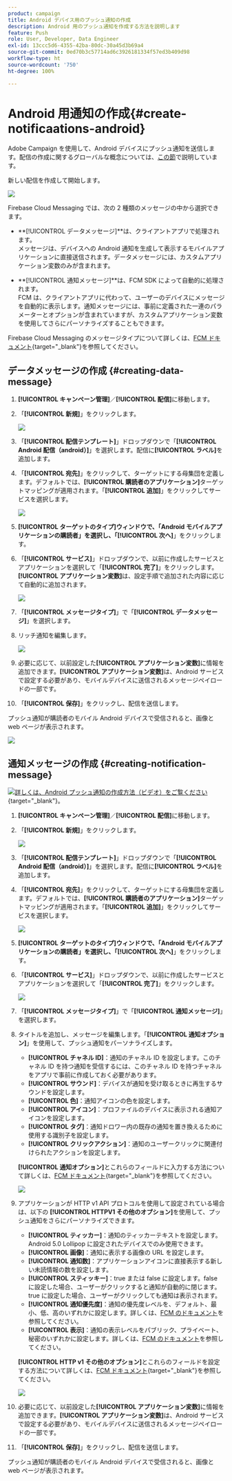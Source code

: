 ```yaml
---
product: campaign
title: Android デバイス用のプッシュ通知の作成
description: Android 用のプッシュ通知を作成する方法を説明します
feature: Push
role: User, Developer, Data Engineer
exl-id: 13ccc5d6-4355-42ba-80dc-30a45d3b69a4
source-git-commit: 0ed70b3c57714ad6c3926181334f57ed3b409d98
workflow-type: ht
source-wordcount: '750'
ht-degree: 100%

---
```


# Android 用通知の作成{#create-notificaations-android}

Adobe Campaign を使用して、Android デバイスにプッシュ通知を送信します。配信の作成に関するグローバルな概念については、[この節](steps-about-delivery-creation-steps.md)で説明しています。

新しい配信を作成して開始します。

![](assets/nmac_delivery_1.png)

Firebase Cloud Messaging では、次の 2 種類のメッセージの中から選択できます。

* **[!UICONTROL データメッセージ]**は、クライアントアプリで処理されます。
  <br>メッセージは、デバイスへの Android 通知を生成して表示するモバイルアプリケーションに直接送信されます。データメッセージには、カスタムアプリケーション変数のみが含まれます。

* **[!UICONTROL 通知メッセージ]**は、FCM SDK によって自動的に処理されます。
  <br> FCM は、クライアントアプリに代わって、ユーザーのデバイスにメッセージを自動的に表示します。通知メッセージには、事前に定義された一連のパラメーターとオプションが含まれていますが、カスタムアプリケーション変数を使用してさらにパーソナライズすることもできます。

Firebase Cloud Messaging のメッセージタイプについて詳しくは、[FCM ドキュメント](https://firebase.google.com/docs/cloud-messaging/concept-options#notifications_and_data_messages){target="_blank"}を参照してください。


## データメッセージの作成 {#creating-data-message}

1. **[!UICONTROL キャンペーン管理]**／**[!UICONTROL 配信]**&#x200B;に移動します。

1. 「**[!UICONTROL 新規]**」をクリックします。

   ![](assets/nmac_android_3.png)

1. 「**[!UICONTROL 配信テンプレート]**」ドロップダウンで「**[!UICONTROL Android 配信（android）]**」を選択します。配信に&#x200B;**[!UICONTROL ラベル]**&#x200B;を追加します。

1. 「**[!UICONTROL 宛先]**」をクリックして、ターゲットにする母集団を定義します。デフォルトでは、**[!UICONTROL 購読者のアプリケーション]**&#x200B;ターゲットマッピングが適用されます。「**[!UICONTROL 追加]**」をクリックしてサービスを選択します。

   ![](assets/nmac_android_7.png)

1. **[!UICONTROL ターゲットのタイプ]******&#x200B;ウィンドウで、「Android モバイルアプリケーションの購読者」を選択し、「**[!UICONTROL 次へ]**」をクリックします。

1. 「**[!UICONTROL サービス]**」ドロップダウンで、以前に作成したサービスとアプリケーションを選択して「**[!UICONTROL 完了]**」をクリックします。**[!UICONTROL アプリケーション変数]**&#x200B;は、設定手順で追加された内容に応じて自動的に追加されます。

   ![](assets/nmac_android_6.png)

1. 「**[!UICONTROL メッセージタイプ]**」で「**[!UICONTROL データメッセージ]**」を選択します。

1. リッチ通知を編集します。

   ![](assets/nmac_android_5.png)

1. 必要に応じて、以前設定した&#x200B;**[!UICONTROL アプリケーション変数]**&#x200B;に情報を追加できます。**[!UICONTROL アプリケーション変数]**&#x200B;は、Android サービスで設定する必要があり、モバイルデバイスに送信されるメッセージペイロードの一部です。

1. 「**[!UICONTROL 保存]**」をクリックし、配信を送信します。

プッシュ通知が購読者のモバイル Android デバイスで受信されると、画像と web ページが表示されます。

![](assets/nmac_android_4.png)

## 通知メッセージの作成 {#creating-notification-message}

![](assets/do-not-localize/how-to-video.png)[詳しくは、Android プッシュ通知の作成方法（ビデオ）をご覧ください](https://experienceleague.adobe.com/docs/campaign-classic-learn/getting-started-with-push-notifications-for-android/configuring-and-sending-push-notifications.html?lang=ja#additional-resources){target="_blank"}。

1. **[!UICONTROL キャンペーン管理]**／**[!UICONTROL 配信]**&#x200B;に移動します。

1. 「**[!UICONTROL 新規]**」をクリックします。

   ![](assets/nmac_android_3.png)

1. 「**[!UICONTROL 配信テンプレート]**」ドロップダウンで「**[!UICONTROL Android 配信（android）]**」を選択します。配信に&#x200B;**[!UICONTROL ラベル]**&#x200B;を追加します。

1. 「**[!UICONTROL 宛先]**」をクリックして、ターゲットにする母集団を定義します。デフォルトでは、**[!UICONTROL 購読者のアプリケーション]**&#x200B;ターゲットマッピングが適用されます。「**[!UICONTROL 追加]**」をクリックしてサービスを選択します。

   ![](assets/nmac_android_7.png)

1. **[!UICONTROL ターゲットのタイプ]******&#x200B;ウィンドウで、「Android モバイルアプリケーションの購読者」を選択し、「**[!UICONTROL 次へ]**」をクリックします。

1. 「**[!UICONTROL サービス]**」ドロップダウンで、以前に作成したサービスとアプリケーションを選択して「**[!UICONTROL 完了]**」をクリックします。

   ![](assets/nmac_android_6.png)

1. 「**[!UICONTROL メッセージタイプ]**」で「**[!UICONTROL 通知メッセージ]**」を選択します。

1. タイトルを追加し、メッセージを編集します。「**[!UICONTROL 通知オプション]**」を使用して、プッシュ通知をパーソナライズします。

   * **[!UICONTROL チャネル ID]**：通知のチャネル ID を設定します。このチャネル ID を持つ通知を受信するには、このチャネル ID を持つチャネルをアプリで事前に作成しておく必要があります。
   * **[!UICONTROL サウンド]**：デバイスが通知を受け取るときに再生するサウンドを設定します。
   * **[!UICONTROL 色]**：通知アイコンの色を設定します。
   * **[!UICONTROL アイコン]**：プロファイルのデバイスに表示される通知アイコンを設定します。
   * **[!UICONTROL タグ]**：通知ドロワー内の既存の通知を置き換えるために使用する識別子を設定します。
   * **[!UICONTROL クリックアクション]**：通知のユーザークリックに関連付けられたアクションを設定します。

   **[!UICONTROL 通知オプション]**&#x200B;とこれらのフィールドに入力する方法について詳しくは、[FCM ドキュメント](https://firebase.google.com/docs/reference/fcm/rest/v1/projects.messages#androidnotification){target="_blank"}を参照してください。

   ![](assets/nmac_android_8.png)

1. アプリケーションが HTTP v1 API プロトコルを使用して設定されている場合は、以下の **[!UICONTROL HTTPV1 その他のオプション]**&#x200B;を使用して、プッシュ通知をさらにパーソナライズできます。

   * **[!UICONTROL ティッカー]**：通知のティッカーテキストを設定します。Android 5.0 Lollipop に設定されたデバイスでのみ使用できます。
   * **[!UICONTROL 画像]**：通知に表示する画像の URL を設定します。
   * **[!UICONTROL 通知数]**：アプリケーションアイコンに直接表示する新しい未読情報の数を設定します。
   * **[!UICONTROL スティッキー]**：true または false に設定します。false に設定した場合、ユーザーがクリックすると通知が自動的に閉じます。true に設定した場合、ユーザーがクリックしても通知は表示されます。
   * **[!UICONTROL 通知優先度]**：通知の優先度レベルを、デフォルト、最小、低、高のいずれかに設定します。詳しくは、[FCM のドキュメント](https://firebase.google.com/docs/reference/fcm/rest/v1/projects.messages#NotificationPriority)を参照してください。
   * **[!UICONTROL 表示]**：通知の表示レベルをパブリック、プライベート、秘密のいずれかに設定します。詳しくは、[FCM のドキュメント](https://firebase.google.com/docs/reference/fcm/rest/v1/projects.messages#visibility)を参照してください。

   **[!UICONTROL HTTP v1 その他のオプション]**&#x200B;とこれらのフィールドを設定する方法について詳しくは、[FCM ドキュメント](https://firebase.google.com/docs/reference/fcm/rest/v1/projects.messages#androidnotification){target="_blank"}を参照してください。

   ![](assets/nmac_android_9.png)

1. 必要に応じて、以前設定した&#x200B;**[!UICONTROL アプリケーション変数]**&#x200B;に情報を追加できます。**[!UICONTROL アプリケーション変数]**&#x200B;は、Android サービスで設定する必要があり、モバイルデバイスに送信されるメッセージペイロードの一部です。

1. 「**[!UICONTROL 保存]**」をクリックし、配信を送信します。

プッシュ通知が購読者のモバイル Android デバイスで受信されると、画像と web ページが表示されます。
